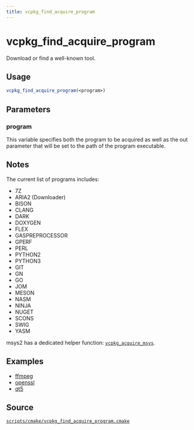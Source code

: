 ```yaml
---
title: vcpkg_find_acquire_program
---
```

# vcpkg_find_acquire_program

Download or find a well-known tool.

## Usage

```cmake
vcpkg_find_acquire_program(<program>)
```

## Parameters

### program

This variable specifies both the program to be acquired as well as the out parameter that will be set to the path of the program executable.

## Notes

The current list of programs includes:

- 7Z
- ARIA2 (Downloader)
- BISON
- CLANG
- DARK
- DOXYGEN
- FLEX
- GASPREPROCESSOR
- GPERF
- PERL
- PYTHON2
- PYTHON3
- GIT
- GN
- GO
- JOM
- MESON
- NASM
- NINJA
- NUGET
- SCONS
- SWIG
- YASM

msys2 has a dedicated helper function: [`vcpkg_acquire_msys`](vcpkg_acquire_msys.md).

## Examples

- [ffmpeg](https://github.com/Microsoft/vcpkg/blob/master/ports/ffmpeg/portfile.cmake)
- [openssl](https://github.com/Microsoft/vcpkg/blob/master/ports/openssl/portfile.cmake)
- [qt5](https://github.com/Microsoft/vcpkg/blob/master/ports/qt5/portfile.cmake)

## Source

[`scripts/cmake/vcpkg_find_acquire_program.cmake`](https://github.com/Microsoft/vcpkg/blob/master/scripts/cmake/vcpkg_find_acquire_program.cmake)
